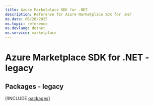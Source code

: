 ```yaml
---
title: Azure Marketplace SDK for .NET
description: Reference for Azure Marketplace SDK for .NET
ms.date: 06/26/2025
ms.topic: reference
ms.devlang: dotnet
ms.service: marketplace
---
```

# Azure Marketplace SDK for .NET - legacy
## Packages - legacy
[!INCLUDE [packages](marketplace-index.md)]